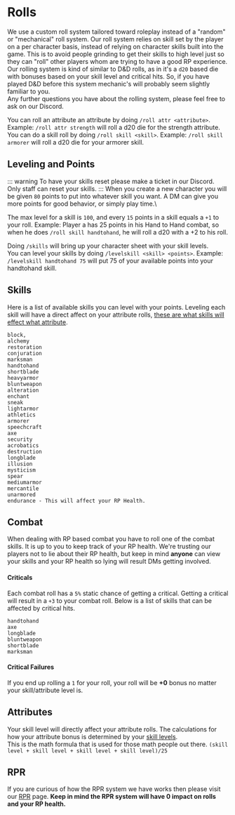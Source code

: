 # Rolls
We use a custom roll system tailored toward roleplay instead of a "random" or "mechanical" roll system. Our roll system relies on skill set by the player on a per character basis, instead of relying on character skills built into the game. This is to avoid people grinding to get their skills to high level just so they can "roll" other players whom are trying to have a good RP experience.\
Our rolling system is kind of similar to D&D rolls, as in it's a ``d20`` based die with bonuses based on your skill level and critical hits. So, if you have played D&D before this system mechanic's will probably seem slightly familiar to you.\
Any further questions you have about the rolling system, please feel free to ask on our Discord.

You can roll an attribute an attribute by doing ``/roll attr <attribute>``. Example: ``/roll attr strength`` will roll a d20 die for the strength attribute.\
You can do a skill roll by doing ``/roll skill <skill>``. Example: ``/roll skill armorer`` will roll a d20 die for your armorer skill.

## Leveling and Points
::: warning
To have your skills reset please make a ticket in our Discord. Only staff can reset your skills.
:::
When you create a new character you will be given ``80`` points to put into whatever skill you want. A DM can give you more points for good behavior, or simply play time.\

The max level for a skill is ``100``, and every ``15`` points in a skill equals a ``+1`` to your roll. Example: Player a has 25 points in his Hand to Hand combat, so when he does ``/roll skill handtohand``, he will roll a d20 with a +2 to his roll.

Doing ``/skills`` will bring up your character sheet with your skill levels.\
You can level your skills by doing ``/levelskill <skill> <points>``. Example: ``/levelskill handtohand 75`` will put 75 of your available points into your handtohand skill.

## Skills
Here is a list of available skills you can level with your points. Leveling each skill will have a direct affect on your attribute rolls, [these are what skills will effect what attribute](https://en.uesp.net/wiki/Morrowind:Skills).
```
block,
alchemy
restoration
conjuration
marksman
handtohand
shortblade
heavyarmor
bluntweapon
alteration
enchant
sneak
lightarmor
athletics
armorer
speechcraft
axe
security
acrobatics
destruction
longblade
illusion
mysticism
spear
mediumarmor
mercantile
unarmored
endurance - This will affect your RP Health.
```

## Combat
When dealing with RP based combat you have to roll one of the combat skills. It is up to you to keep track of your RP health. We're trusting our players not to lie about their RP health, but keep in mind **anyone** can view your skills and your RP health so lying will result DMs getting involved.

#### Criticals
Each combat roll has a ``5%`` static chance of getting a critical. Getting a critical will result in a ``+3`` to your combat roll. Below is a list of skills that can be affected by critical hits.
```
handtohand
axe
longblade
bluntweapon
shortblade
marksman
```

#### Critical Failures
If you end up rolling a ``1`` for your roll, your roll will be **+0** bonus no matter your skill/attribute level is.

## Attributes
Your skill level will directly affect your attribute rolls. The calculations for how your attribute bonus is determined by your [skill levels](https://en.uesp.net/wiki/Morrowind:Skills).\
This is the math formula that is used for those math people out there. ``(skill level + skill level + skill level + skill level)/25``

## RPR
If you are curious of how the RPR system we have works then please visit our [RPR](https://dor.winterfang.com/ingame/rpr.html) page. **Keep in mind the RPR system will have 0 impact on rolls and your RP health.**
